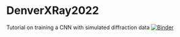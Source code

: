 # DenverXRay2022
Tutorial on training a CNN with simulated diffraction data
[![Binder](https://mybinder.org/badge_logo.svg)](https://mybinder.org/v2/gh/dptru10/DenverXRay2022/HEAD)

